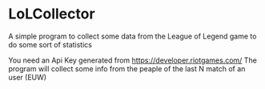 # LoLCollector
A simple program to collect some data from the League of Legend game to do some sort of statistics

You need an Api Key generated from https://developer.riotgames.com/
The program will collect some info from the peaple of the last N match of an user (EUW)
